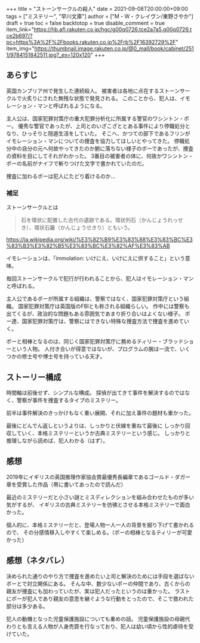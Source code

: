 +++
title = "ストーンサークルの殺人"
date = 2021-09-08T20:00:00+09:00
tags = ["ミステリー", "早川文庫"]
author = ["M・W・クレイヴン/東野さやか"]
draft = true
toc = false
backtotop = true
disable_comment = true
item_link="https://hb.afl.rakuten.co.jp/hgc/g00q0726.tce2a7a5.g00q0726.tce2b697/?pc=https%3A%2F%2Fbooks.rakuten.co.jp%2Frb%2F16392729%2F"
item_img="https://thumbnail.image.rakuten.co.jp/@0_mall/book/cabinet/2511/9784151842511.jpg?_ex=120x120"
+++

## あらすじ
英国カンブリア州で発生した連続殺人。
被害者は各地に点在するストーンサークルで火炙りにされた無残な状態で発見される。
このことから、犯人は、イモレーション・マンと呼ばれるようになる。

主人公は、国家犯罪対策庁の重大犯罪分析化に所属する警官のワシントン・ポー。
優秀な警官であったが、上司とのいざこざととある事件により停職処分となり、ひっそりと隠遁生活をしていた。
そこへ、かつての部下であるフリンがイモレーション・マンについての捜査を協力してほしいとやってきた。
停職処分中の自分の元へ何故やってきたのか腑に落ちない様子のポーであったが、捜査の資料を目にしてそれがわかった。
3番目の被害者の体に、何故かワシントン・ポーの名前がナイフで斬りつけた文字で書かれていたのだ。

捜査に加わるポーは犯人にたどり着けるのか...

### 補足
ストーンサークルとは
> 石を環状に配置した古代の遺跡である。環状列石（かんじょうれっせき）、環状石籬（かんじょうせきり）ともいう。

https://ja.wikipedia.org/wiki/%E3%82%B9%E3%83%88%E3%83%BC%E3%83%B3%E3%82%B5%E3%83%BC%E3%82%AF%E3%83%AB

イモレーションは、「immolation: いけにえ、いけにえに供すること」という意味。  

毎回ストーンサークルで犯行が行われることから、犯人はイモレーション・マンと呼ばれる。


主人公であるポーが所属する組織は、警察ではなく、国家犯罪対策庁という組織。
国家犯罪対策庁は英国版のFBIとも称される組織らしい。
作中には警察も出てくるが、政治的な問題もある雰囲気であまり折り合いはよくない様子。
ポー達、国家犯罪対策庁は、警察にはできない特殊な捜査方法で捜査を進めていく。

ポーと相棒となるのは、同じく国家犯罪対策庁に務めるティリー・ブラッドショーという人物。
人付き合いが得意ではないが、プログラムの腕は一流で、いくつかの修士号や博士号を持っている天才。

## ストーリー構成
時間軸は前後せず、シンプルな構成。
探偵が出てきて事件を解決するのではなく、警察が事件を捜査するタイプのミステリー。

前半は事件解決のきっかけもなく重い展開、それに加え事件の題材も重かった。

最後にどんでん返しというよりは、しっかりと伏線を重ねて最後に
しっかり回収していく、本格ミステリーというか古典ミステリーという感じ。
しっかりと推理しながら読めば、犯人わかる（はず）。

## 感想
2019年にイギリスの英国推理作家協会賞最優秀長編章であるゴールド・ダガー章を受賞した作品（帯に書いてあったので読んだ）

最近のミステリーだと小さい謎とミスディレクションを組み合わせたものが多い気がするが、
イギリスの古典ミステリーを彷彿とさせる本格ミステリーで面白かった。

個人的に、本格ミステリーだと、登場人物一人一人の背景を掘り下げて書かれるので、
その分感情移入しやすくて楽しめる。（ポーの相棒となるティリーが可愛かった）

## 感想（ネタバレ）
決められた通りのやり方で捜査を進めたい上司と解決のためには手段を選ばないポーとで対立関係にある。
そんな中、数少ないポーの仲間であり、古くからの親友が捜査にも加わっていたが、実は犯人だったというのは重かった。
ラストにポーが犯人であり親友の意思を継ぐような行動をとったので、そこで救われた部分は多少ある。

犯人の動機となった児童保護施設についても重めの話。
児童保護施設の母親代わりとも言える人物が人身売買を行なっており、犯人は幼い頃から性的虐待を受けていた。

